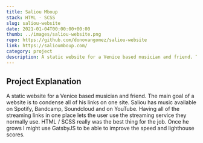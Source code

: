 ```yaml
---
title: Saliou Mboup
stack: HTML - SCSS
slug: saliou-website
date: 2021-01-04T00:00:00+00:00
thumb: ../images/saliou-website.png
repo: https://github.com/donovangomez/saliou-website
link: https://salioumboup.com/
category: project
description: A static website for a Venice based musician and friend. The main goal of a website is to condense all of his links on one site. Saliou has music available on Spotify, Bandcamp, Soundcloud and on YouTube.
---
```


## Project Explanation
A static website for a Venice based musician and friend. The main goal of a website is to condense all of his links on one site. Saliou has music available on Spotify, Bandcamp, Soundcloud and on YouTube. Having all of the streaming links in one place lets the user use the streaming service they normally use. HTML / SCSS really was the best thing for the job. Once he grows I might use GatsbyJS to be able to improve the speed and lighthouse scores.